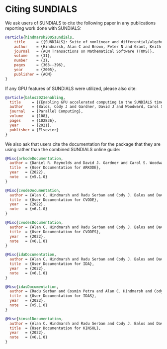 # Citing SUNDIALS

We ask users of SUNDIALS to cite the following paper in any publications reporting work done with SUNDIALS:

```bibtex
@article{hindmarsh2005sundials,
    title     = {{SUNDIALS}: Suite of nonlinear and differential/algebraic equation solvers},
    author    = {Hindmarsh, Alan C and Brown, Peter N and Grant, Keith E and Lee, Steven L and Serban, Radu and Shumaker, Dan E and Woodward, Carol S},
    journal   = {ACM Transactions on Mathematical Software (TOMS)},
    volume    = {31},
    number    = {3},
    pages     = {363--396},
    year      = {2005},
    publisher = {ACM}
}
```

If any GPU features of SUNDIALS were utilized, please also cite:

```bibtex
@article{balos2021enabling,
  title     = {{Enabling GPU accelerated computing in the SUNDIALS time integration library}},
  author    = {Balos, Cody J and Gardner, David J and Woodward, Carol S and Reynolds, Daniel R},
  journal   = {Parallel Computing},
  volume    = {108},
  pages     = {102836},
  year      = {2021},
  publisher = {Elsevier}
}
```

We also ask that users cite the documentation for the package that they are using
rather than the combined SUNDIALS online guide:

```bibtex
@Misc{arkodeDocumentation,
  author = {Daniel R. Reynolds and David J. Gardner and Carol S. Woodward and Cody J. Balos},
  title  = {User Documentation for ARKODE},
  year   = {2022},
  note   = {v5.1.0}
}
```

```bibtex
@Misc{cvodeDocumentation,
  author = {Alan C. Hindmarsh and Radu Serban and Cody J. Balos and David J. Gardner and Daniel R. Reynolds and Carol S. Woodward},
  title  = {User Documentation for CVODE},
  year   = {2022},
  note   = {v6.1.0}
}
```

```bibtex
@Misc{cvodesDocumentation,
  author = {Alan C. Hindmarsh and Radu Serban and Cody J. Balos and David J. Gardner and Daniel R. Reynolds and Carol S. Woodward},
  title  = {User Documentation for CVODES},
  year   = {2022},
  note   = {v6.1.0}
}
```

```bibtex
@Misc{idaDocumentation,
  author = {Alan C. Hindmarsh and Radu Serban and Cody J. Balos and David J. Gardner and Daniel R. Reynolds and Carol S. Woodward},
  title  = {User Documentation for IDA},
  year   = {2022},
  note   = {v6.1.0}
}
```

```bibtex
@Misc{idasDocumentation,
  author = {Radu Serban and Cosmin Petra and Alan C. Hindmarsh and Cody J. Balos and David J. Gardner and Daniel R. Reynolds and Carol S. Woodward},
  title  = {User Documentation for IDAS},
  year   = {2022},
  note   = {v5.1.0}
}
```

```bibtex
@Misc{kinsolDocumentation,
  author = {Alan C. Hindmarsh and Radu Serban and Cody J. Balos and David J. Gardner and Daniel R. Reynolds and Carol S. Woodward},
  title  = {User Documentation for KINSOL},
  year   = {2022},
  note   = {v6.1.0}
}
```
